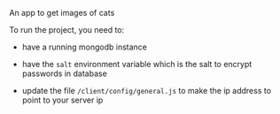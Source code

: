 An app to get images of cats

To run the project, you need to:

- have a running mongodb instance

- have the `salt` environment variable which is the salt to encrypt passwords in database

- update the file `/client/config/general.js` to make the ip address to point to your server ip

